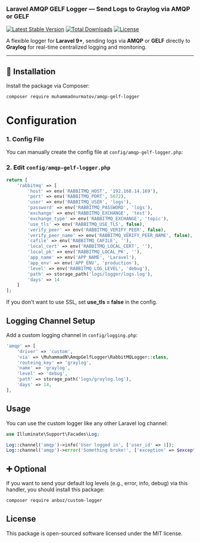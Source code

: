 ###  Laravel AMQP GELF Logger — Send Logs to Graylog via AMQP or GELF

[![Latest Stable Version](https://poser.pugx.org/muhammadnurmatov/amqp-gelf-logger/v/stable)](https://packagist.org/packages/muhammadnurmatov/amqp-gelf-logger)
[![Total Downloads](https://poser.pugx.org/muhammadnurmatov/amqp-gelf-logger/downloads)](https://packagist.org/packages/muhammadnurmatov/amqp-gelf-logger)
[![License](https://poser.pugx.org/muhammadnurmatov/amqp-gelf-logger/license)](https://packagist.org/packages/muhammadnurmatov/amqp-gelf-logger)

A flexible logger for **Laravel 9+**, sending logs via **AMQP** or **GELF** directly to **Graylog** for real-time centralized logging and monitoring.

---

## 🚀 Installation

Install the package via Composer:

```bash
composer require muhammadnurmatov/amqp-gelf-logger
```
#  Configuration

### 1. Config File

You can manually create the config file at `config/amqp-gelf-logger.php`:

### 2. Edit `config/amqp-gelf-logger.php`

```php
return [
    'rabbitmq' => [
        'host' => env('RABBITMQ_HOST', '192.168.14.169'),
        'port' => env('RABBITMQ_PORT', 5672),
        'user' => env('RABBITMQ_USER', 'logs'),
        'password' => env('RABBITMQ_PASSWORD', 'logs'),
        'exchange' => env('RABBITMQ_EXCHANGE', 'test'),
        'exchange_type' => env('RABBITMQ_EXCHANGE', 'topic'),
        'use_tls' => env('RABBITMQ_USE_TLS', false),
        'verify_peer' => env('RABBITMQ_VERIFY_PEER', false),
        'verify_peer_name' => env('RABBITMQ_VERIFY_PEER_NAME', false),
        'cafile' => env('RABBITMQ_CAFILE', ''),
        'local_cert' => env('RABBITMQ_LOCAL_CERT', ''),
        'local_pk' => env('RABBITMQ_LOCAL_PK', ''),
        'app_name' => env('APP_NAME', 'Laravel'),
        'app_env' => env('APP_ENV', 'production'),
        'level' => env('RABBITMQ_LOG_LEVEL', 'debug'),
        'path' => storage_path('logs/logger/logs.log'),
        'days' => 14
    ]
];
```
If you don't want to use SSL, set **use_tls = false** in the config.

##  Logging Channel Setup

Add a custom logging channel in `config/logging.php`:
```php
'amqp' => [
    'driver' => 'custom',
    'via' => \MuhammadN\AmqpGelfLogger\RabbitMQLogger::class,
    'routeing_key' => 'graylog',
    'name' => 'graylog',
    'level' => 'debug',
    'path' => storage_path('logs/graylog.log'),
    'days' => 14,
],
```
##  Usage

You can use the custom logger like any other Laravel log channel:

```php
use Illuminate\Support\Facades\Log;

Log::channel('amqp')->info('User logged in', ['user_id' => 1]);
Log::channel('amqp')->error('Something broke!', ['exception' => $exception]);
```
## ➕ Optional 

If you want to send your default log levels (e.g., error, info, debug) via this handler, you should install this package:

```bash
composer require anboz/custom-logger
```

##  License

This package is open-sourced software licensed under the MIT license.

